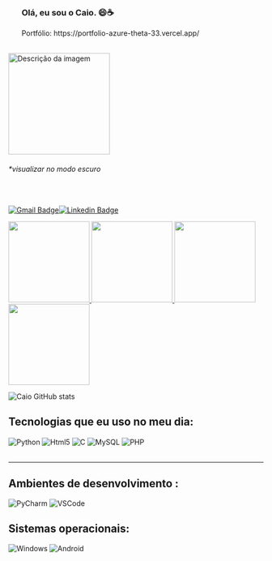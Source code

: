 <div style="margin-left: 26px">
  <h3>Olá, eu sou o Caio. 😄☕️</h3>
Portfólio: https://portfolio-azure-theta-33.vercel.app/
</div>

<br>

<p align="left">
  <a href="http://gru.ifsp.edu.br/index.php/superiores/tecnologia-em-analise-e-desenvolvimento-de-sistemas.html">
    <img src="https://i.imgur.com/mh85fcU.png" alt="Descrição da imagem" width="200"/>
  </a>
</p>

###### *visualizar no modo escuro

<br>

[![Gmail Badge](https://img.shields.io/badge/-Gmail-red?style=flat&logo=Gmail&logoColor=white)](mailto:caio.dib@aluno.ifsp.edu.br)[![Linkedin Badge](https://img.shields.io/badge/LinkedIn-0077B5?style=for-the-badge&logo=linkedin&logoColor=white)](https://www.linkedin.com/in/caio-dib-673482264/)




<a href="https://github.com/dib10#gh-light-mode-only">
        <img height="160em" src="https://github-readme-stats.vercel.app/api/top-langs/?username=dib10&layout=compact&count_private=true&theme=graywhite&show" />
        <img height="160em" src="https://github-readme-streak-stats.herokuapp.com?user=dib10&theme=graywhite&locale=pt_BR" />
    </a>
    <a href="https://github.com/dib10#gh-dark-mode-only">
        <img height="160em" src="https://github-readme-stats.vercel.app/api/top-langs/?username=dib10&layout=compact&count_private=true&theme=gotham&show" />
        <img height="160em" src="https://github-readme-streak-stats.herokuapp.com?user=dib10&theme=gotham&locale=pt_BR" />
    </a>



![Caio GitHub stats](https://github-readme-stats.vercel.app/api?username=dib10&show_icons=true&theme=dracula)


## Tecnologias que eu uso no meu dia:

<div style="display: inline_block"> 
  <img align="center" alt="Python" src="https://img.shields.io/badge/Python-3776AB?style=for-the-badge&logo=python&logoColor=white">
  <img align="center" alt="Html5" src="https://img.shields.io/badge/HTML5-E34F26?style=for-the-badge&logo=html5&logoColor=white">
  <img align="center" alt="C" src="https://img.shields.io/badge/C-00599C?style=for-the-badge&logo=c&logoColor=white">
  <img align="center" alt="MySQL" src="https://img.shields.io/badge/mysql-%2300f.svg?style=for-the-badge&logo=mysql&logoColor=white">
  <img align="center" alt="PHP" src="https://img.shields.io/badge/PHP-777BB4?style=for-the-badge&logo=php&logoColor=white">



</div>
<br>
<hr>

## Ambientes de desenvolvimento :

![PyCharm](https://img.shields.io/badge/PyCharm-000000.svg?&style=for-the-badge&logo=PyCharm&logoColor=white)
![VSCode](https://img.shields.io/badge/Visual_Studio-5C2D91?style=for-the-badge&logo=visual%20studio&logoColor=white)

## Sistemas operacionais:

![Windows](https://img.shields.io/badge/Windows-0078D6?style=for-the-badge&logo=windows&logoColor=white)
![Android](https://img.shields.io/badge/Android-3DDC84?style=for-the-badge&logo=android&logoColor=white)




